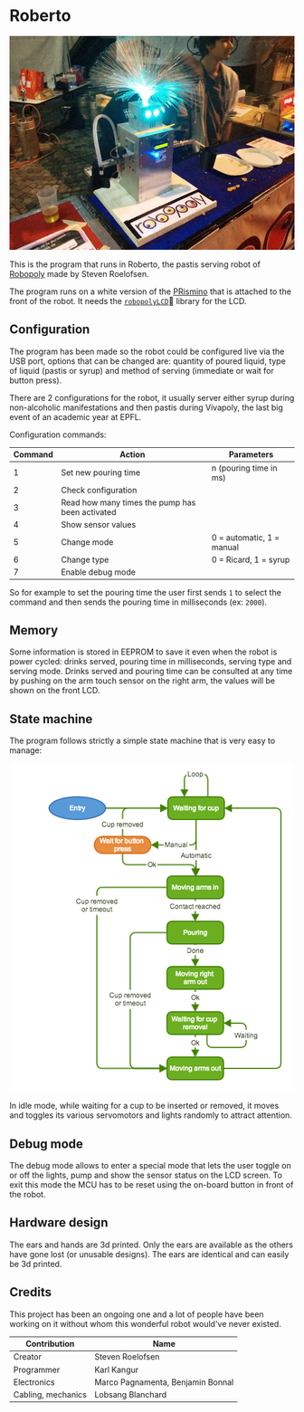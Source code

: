 # Roberto

![Roberto during Vivapoly 2014](roberto.jpg)

This is the program that runs in Roberto, the pastis serving robot of [Robopoly](http://robopoly.epfl.ch) made by Steven Roelofsen.

The program runs on a white version of the [PRismino](https://github.com/Robopoly/PRismino) that is attached to the front of the robot. It needs the [`robopolyLCD`](https://github.com/Robopoly/LCD-module) library for the LCD.

## Configuration

The program has been made so the robot could be configured live via the USB port, options that can be changed are: quantity of poured liquid, type of liquid (pastis or syrup) and method of serving (immediate or wait for button press).

There are 2 configurations for the robot, it usually server either syrup during non-alcoholic manifestations and then pastis during Vivapoly, the last big event of an academic year at EPFL.

Configuration commands:

| Command | Action                                          | Parameters                |
|---------|-------------------------------------------------|---------------------------|
| 1       | Set new pouring time                            | n (pouring time in ms)    |
| 2       | Check configuration                             |                           |
| 3       | Read how many times the pump has been activated |                           |
| 4       | Show sensor values                              |                           |
| 5       | Change mode                                     | 0 = automatic, 1 = manual |
| 6       | Change type                                     | 0 = Ricard, 1 = syrup     |
| 7       | Enable debug mode                               |                           |

So for example to set the pouring time the user first sends `1` to select the command and then sends the pouring time in milliseconds (ex: `2000`).

## Memory

Some information is stored in EEPROM to save it even when the robot is power cycled: drinks served, pouring time in milliseconds, serving type and serving mode. Drinks served and pouring time can be consulted at any time by pushing on the arm touch sensor on the right arm, the values will be shown on the front LCD.

## State machine

The program follows strictly a simple state machine that is very easy to manage:

![Roberto finite state machine](roberto_fsm.png)

In idle mode, while waiting for a cup to be inserted or removed, it moves and toggles its various servomotors and lights randomly to attract attention.

## Debug mode

The debug mode allows to enter a special mode that lets the user toggle on or off the lights, pump and show the sensor status on the LCD screen. To exit this mode the MCU has to be reset using the on-board button in front of the robot.

## Hardware design

The ears and hands are 3d printed. Only the ears are available as the others have gone lost (or unusable designs). The ears are identical and can easily be 3d printed.

## Credits

This project has been an ongoing one and a lot of people have been working on it without whom this wonderful robot would've never existed.

| Contribution       | Name                              |
|--------------------|-----------------------------------|
| Creator            | Steven Roelofsen                  |
| Programmer         | Karl Kangur                       |
| Electronics        | Marco Pagnamenta, Benjamin Bonnal |
| Cabling, mechanics | Lobsang Blanchard                 |
